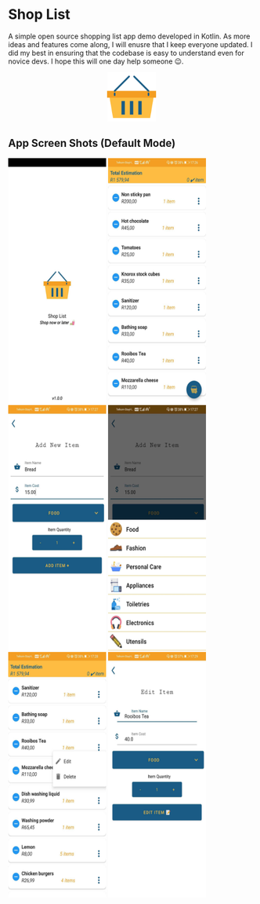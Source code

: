 # Shop List
A simple open source shopping list app demo developed in Kotlin. As more ideas and features come along, I will enusre that I keep everyone updated. I did my best in ensuring that the codebase is easy to understand even for novice devs. I hope this will one day help someone 😉.

<p align="center">
  <img src="https://github.com/MicahSphelele/ShopList/blob/master/screenshots/logo.png" width="100" height="100">
</p>

## App Screen Shots (Default Mode)

<div>
  <img src="https://github.com/MicahSphelele/ShopList/blob/master/screenshots/default_mode/screen_1.jpg" width="200" height="500"/>
<img src="https://github.com/MicahSphelele/ShopList/blob/master/screenshots/default_mode/screen_2.jpg" width="200" height="500"/>
<img src="https://github.com/MicahSphelele/ShopList/blob/master/screenshots/default_mode/screen_3.jpg" width="200" height="500"/>
<img src="https://github.com/MicahSphelele/ShopList/blob/master/screenshots/default_mode/screen_4.jpg" width="200" height="500"/>
<img src="https://github.com/MicahSphelele/ShopList/blob/master/screenshots/default_mode/screen_5.jpg" width="200" height="500"/>
<img src="https://github.com/MicahSphelele/ShopList/blob/master/screenshots/default_mode/screen_6.jpg" width="200" height="500"/>
</div>
